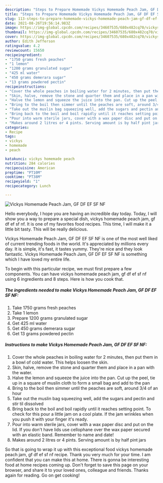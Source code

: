 ```yaml
---
description: "Steps to Prepare Homemade Vickys Homemade Peach Jam, GF DF EF SF NF"
title: "Steps to Prepare Homemade Vickys Homemade Peach Jam, GF DF EF SF NF"
slug: 113-steps-to-prepare-homemade-vickys-homemade-peach-jam-gf-df-ef-sf-nf
date: 2021-08-26T19:56:14.983Z
image: https://img-global.cpcdn.com/recipes/34607535/680x482cq70/vickys-homemade-peach-jam-gf-df-ef-sf-nf-recipe-main-photo.jpg
thumbnail: https://img-global.cpcdn.com/recipes/34607535/680x482cq70/vickys-homemade-peach-jam-gf-df-ef-sf-nf-recipe-main-photo.jpg
cover: https://img-global.cpcdn.com/recipes/34607535/680x482cq70/vickys-homemade-peach-jam-gf-df-ef-sf-nf-recipe-main-photo.jpg
author: Edith Jefferson
ratingvalue: 4.2
reviewcount: 15650
recipeingredient:
- "1750 grams fresh peaches"
- "1 lemon"
- "1200 grams granulated sugar"
- "425 ml water"
- "450 grams demerara sugar"
- "13 grams powdered pectin"
recipeinstructions:
- "Cover the whole peaches in boiling water for 2 minutes, then put them in a bowl of cold water. This helps loosen the skin."
- "Skin, halve, remove the stone and quarter them and place in a pan with the water."
- "Halve the lemon and squeeze the juice into the pan. Cut up the peel, tie up in a square of muslin cloth to form a small bag and add to the pan"
- "Bring to the boil then simmer until the peaches are soft, around 3/4 of an hour"
- "Take out the muslin bag squeezing well, add the sugars and pectin and stir til dissolved"
- "Bring back to the boil and boil rapidly until it reaches setting point. To check for this pour a little jam on a cool plate. If the jam wrinkles when you push it with your finger it&#39;s ready."
- "Pour into warm sterile jars, cover with a wax paper disc and put on the lid. If you don&#39;t have lids use cellophane over the wax paper secured with an elastic band. Remember to name and date!"
- "Makes around 2 litres or 4 pints. Serving amount is by half pint jars"
categories:
- Recipe
tags:
- vickys
- homemade
- peach

katakunci: vickys homemade peach 
nutrition: 284 calories
recipecuisine: American
preptime: "PT10M"
cooktime: "PT38M"
recipeyield: "1"
recipecategory: Lunch

---
```



![Vickys Homemade Peach Jam, GF DF EF SF NF](https://img-global.cpcdn.com/recipes/34607535/680x482cq70/vickys-homemade-peach-jam-gf-df-ef-sf-nf-recipe-main-photo.jpg)

Hello everybody, I hope you are having an incredible day today. Today, I will show you a way to prepare a special dish, vickys homemade peach jam, gf df ef sf nf. It is one of my favorites food recipes. This time, I will make it a little bit tasty. This will be really delicious.

Vickys Homemade Peach Jam, GF DF EF SF NF is one of the most well liked of current trending foods in the world. It's appreciated by millions every day. It is simple, it's fast, it tastes yummy. They're nice and they look fantastic. Vickys Homemade Peach Jam, GF DF EF SF NF is something which I have loved my entire life.




To begin with this particular recipe, we must first prepare a few components. You can have vickys homemade peach jam, gf df ef sf nf using 6 ingredients and 8 steps. Here is how you cook that.

<!--inarticleads1-->

##### The ingredients needed to make Vickys Homemade Peach Jam, GF DF EF SF NF:

1. Take 1750 grams fresh peaches
1. Take 1 lemon
1. Prepare 1200 grams granulated sugar
1. Get 425 ml water
1. Get 450 grams demerara sugar
1. Get 13 grams powdered pectin




<!--inarticleads2-->

##### Instructions to make Vickys Homemade Peach Jam, GF DF EF SF NF:

1. Cover the whole peaches in boiling water for 2 minutes, then put them in a bowl of cold water. This helps loosen the skin.
1. Skin, halve, remove the stone and quarter them and place in a pan with the water.
1. Halve the lemon and squeeze the juice into the pan. Cut up the peel, tie up in a square of muslin cloth to form a small bag and add to the pan
1. Bring to the boil then simmer until the peaches are soft, around 3/4 of an hour
1. Take out the muslin bag squeezing well, add the sugars and pectin and stir til dissolved
1. Bring back to the boil and boil rapidly until it reaches setting point. To check for this pour a little jam on a cool plate. If the jam wrinkles when you push it with your finger it&#39;s ready.
1. Pour into warm sterile jars, cover with a wax paper disc and put on the lid. If you don&#39;t have lids use cellophane over the wax paper secured with an elastic band. Remember to name and date!
1. Makes around 2 litres or 4 pints. Serving amount is by half pint jars




So that is going to wrap it up with this exceptional food vickys homemade peach jam, gf df ef sf nf recipe. Thank you very much for your time. I am confident that you can make this at home. There is gonna be interesting food at home recipes coming up. Don't forget to save this page on your browser, and share it to your loved ones, colleague and friends. Thanks again for reading. Go on get cooking!
